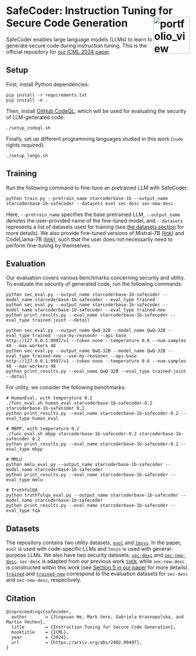 # SafeCoder: Instruction Tuning for Secure Code Generation <a href="https://www.sri.inf.ethz.ch/"><img width="100" alt="portfolio_view" align="right" src="http://safeai.ethz.ch/img/sri-logo.svg"></a>
SafeCoder enables large language models (LLMs) to learn to generate secure code during instruction tuning. This is the official repository for [our ICML 2024 paper](https://arxiv.org/abs/2402.09497).

## Setup
First, install Python dependencies:
```console
pip install -r requirements.txt
pip install -e .
```
Then, install [GitHub CodeQL](https://codeql.github.com/), which will be used for evaluating the security of LLM-generated code:
```console
./setup_codeql.sh
```
Finally, set up different programming languages studied in this work (`sudo` rights required):
```console
./setup_langs.sh
```

## Training
Run the following command to fine-tune an pretrained LLM with SafeCoder:
```console
python train.py --pretrain_name starcoderbase-1b --output_name starcoderbase-1b-safecoder --datasets evol sec-desc sec-new-desc
```
Here, `--pretrain_name` specifies the base pretrained LLM, `--output_name` denotes the user-provided name of the fine-tuned model, and `--datasets` represents a list of datasets used for training (see [the datasets section](#datasets) for more details). We also provide fine-tuned versions of Mistral-7B ([link](https://files.sri.inf.ethz.ch/safecoder/mistral-7b-lora-safecoder.tar.gz)) and CodeLlama-7B ([link](https://files.sri.inf.ethz.ch/safecoder/codellama-7b-lora-safecoder.tar.gz)), such that the user does not necessarily need to perform fine-tuning by themselves.

## Evaluation
Our evaluation covers various benchmarks concerning security and utility. To evaluate the security of generated code, run the following commands:
```console
python sec_eval.py --output_name starcoderbase-1b-safecoder --model_name starcoderbase-1b-safecoder --eval_type trained
python sec_eval.py --output_name starcoderbase-1b-safecoder --model_name starcoderbase-1b-safecoder --eval_type trained-new
python print_results.py --eval_name starcoderbase-1b-safecoder --eval_type trained-joint --detail

python sec_eval.py --output_name QwQ-32B --model_name QwQ-32B --eval_type trained --use-my-reasoner --api-base http://127.0.0.1:9997/v1 --token none --temperature 0.6 --num-samples 48 --max-workers 48
python sec_eval.py --output_name QwQ-32B --model_name QwQ-32B --eval_type trained-new --use-my-reasoner --api-base http://127.0.0.1:9997/v1 --token none --temperature 0.6 --num-samples 48 --max-workers 48
python print_results.py --eval_name QwQ-32B --eval_type trained-joint --detail
```

For utility, we consider the following benchmarks:
```console
# HumanEval, with temperature 0.2
./func_eval.sh human_eval starcoderbase-1b-safecoder-0.2 starcoderbase-1b-safecoder 0.2
python print_results.py --eval_name starcoderbase-1b-safecoder-0.2 --eval_type human_eval

# MBPP, with temperature 0.2
./func_eval.sh mbpp starcoderbase-1b-safecoder-0.2 starcoderbase-1b-safecoder 0.2
python print_results.py --eval_name starcoderbase-1b-safecoder-0.2 --eval_type mbpp

# MMLU
python mmlu_eval.py --output_name starcoderbase-1b-safecoder --model_name starcoderbase-1b-safecoder
python print_results.py --eval_name starcoderbase-1b-safecoder --eval_type mmlu

# TruthfulQA
python truthfulqa_eval.py --output_name starcoderbase-1b-safecoder --model_name starcoderbase-1b-safecoder
python print_results.py --eval_name starcoderbase-1b-safecoder --eval_type tqa
```

## Datasets
The repository contains two utility datasets, [`evol`](data_train_val/train/evol.jsonl) and [`lmsys`](data_train_val/val/lmsys.jsonl). In the paper, `evol` is used with code-specific LLMs and `lmsys` is used with general-purpose LLMs. We also have two security datasets, [`sec-desc`](data_train_val/train/sec-desc.jsonl) and [`sec-new-desc`](data_train_val/val/sec-new-desc.jsonl). `sec-desc` is adapted from our previous work [`SVEN`](https://github.com/eth-sri/sven), while `sec-new-desc` is constructed within this work (see [Section 5 in our paper](https://arxiv.org/pdf/2402.09497) for more details). [`trained`](data_eval/sec_eval/trained/) and [`trained-new`](data_eval/sec_eval/trained-new/) correspond to the evaluation datasets for `sec-desc` and `sec-new-desc`, respectively.

## Citation
```
@inproceedings{safecoder,
  author       = {Jingxuan He, Mark Vero, Gabriela Krasnopolska, and Martin Vechev},
  title        = {Instruction Tuning for Secure Code Generation},
  booktitle    = {ICML},
  year         = {2024},
  url          = {https://arxiv.org/abs/2402.09497},
}
```